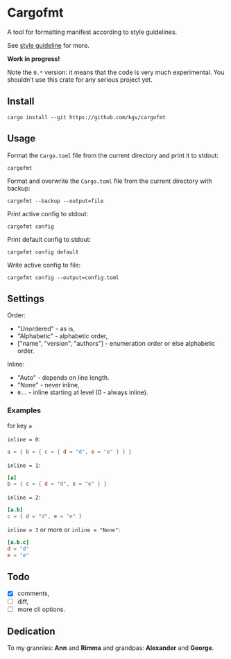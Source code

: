 # Cargofmt

A tool for formatting manifest according to style guidelines.

See [style guideline](./STYLE-GUIDELINE.md) for more.

**Work in progress!**

Note the `0.*` version: it means that the code is very much experimental. You
shouldn’t use this crate for any serious project yet.

## Install

`cargo install --git https://github.com/kgv/cargofmt`

## Usage

Format the `Cargo.toml` file from the current directory and print it to stdout:

`cargofmt`

Format and overwrite the `Cargo.toml` file from the current directory with
backup:

`cargofmt --backup --output=file`

Print active config to stdout:

`cargofmt config`

Print default config to stdout:

`cargofmt config default`

Write active config to file:

`cargofmt config --output=config.toml`

## Settings

Order:

- "Unordered" - as is,
- "Alphabetic" - alphabetic order,
- ["name", "version", "authors"] - enumeration order or else alphabetic order.

Inline:

- "Auto" - depends on line length.
- "None" - never inline,
- `0..` - inline starting at level (0 - always inline).

### Examples

for key `a`

`inline = 0`:

```toml
a = { b = { c = { d = "d", e = "e" } } }
```

`inline = 1`:

```toml
[a]
b = { c = { d = "d", e = "e" } }
```

`inline = 2`:

```toml
[a.b]
c = { d = "d", e = "e" }
```

`inline = 3` or more or `inline = "None"`:

```toml
[a.b.c]
d = "d"
e = "e"
```

## Todo

- [x] comments,
- [ ] diff,
- [ ] more cli options.

## Dedication

To my grannies: **Ann** and **Rimma** and grandpas: **Alexander** and
**George**.
